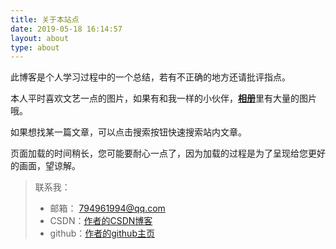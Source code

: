 ```yaml
---
title: 关于本站点
date: 2019-05-18 16:14:57
layout: about
type: about
---
```


此博客是个人学习过程中的一个总结，若有不正确的地方还请批评指点。

本人平时喜欢文艺一点的图片，如果有和我一样的小伙伴，[**相册**](https://learneryog.github.io/gallery/)里有大量的图片哦。

如果想找某一篇文章，可以点击搜索按钮快速搜索站内文章。

页面加载的时间稍长，您可能要耐心一点了，因为加载的过程是为了呈现给您更好的画面，望谅解。

> 联系我：
> - 邮箱： 794961994@qq.com
> - CSDN：[作者的CSDN博客](https://blog.csdn.net/weixin_41657730)
> - github：[作者的github主页](https://github.com/learneryog)
